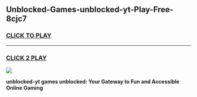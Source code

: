 
## Unblocked-Games-unblocked-yt-Play-Free-8cjc7
<h3>
<a href="https://premium76.site?title=unblocked-yt&ref=12A">CLICK TO PLAY</a></h3>
<hr>

<h3>
<a href="https://premium76.site?title=unblocked-yt&ref=12A">CLICK 2 PLAY</a>
  
</h3>

<a href="https://premium76.site?title=unblocked-yt&ref=12A"><img src="https://clearcache.store/games.png"></a>


**unblocked-yt games unblocked: Your Gateway to Fun and Accessible Online Gaming**
